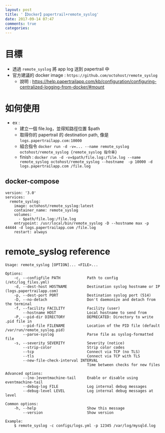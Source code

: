 ```yaml
---
layout: post
title: '【Docker】papertrail+remote_syslog'
date: 2017-09-14 07:47
comments: true
categories: 
---
```

# 目標
- 透過 `remote_syslog` 將 app log 送到 papertrail 中
- 官方建議的 docker image : `https://github.com/octohost/remote_syslog`
	- 說明 : https://help.papertrailapp.com/kb/configuration/configuring-centralized-logging-from-docker/#mount

# 如何使用

- ex : 
	- 建立一個 file.log，並得知路徑位置 $path
	- 取得你的 papertrail 的 destination path, 像是 `logs.papertrailapp.com:10000`
	- 組合指令 `docker run -d -v=... --name remote_syslog octohost/remote_syslog {remote_syslog 指令串}`
	- finish : `docker run -d -v=$path/file.log:/file.log --name remote_syslog octohost/remote_syslog --hostname  -p 10000 -d logs.papertrailapp.com /file.log`

## docker-compose
```
version: '3.0'
services:
  remote_syslog:
    image: octohost/remote_syslog:latest
    container_name: remote_syslog
    volumes:
      - $path/file.log:/file.log
    entrypoint: /usr/local/bin/remote_syslog -D --hostname max -p 44444 -d logs.papertrailapp.com /file.log
    restart: always
```

# remote_syslog reference

```
Usage: remote_syslog [OPTION]... <FILE>...

Options:
    -c, --configfile PATH            Path to config (/etc/log_files.yml)
    -d, --dest-host HOSTNAME         Destination syslog hostname or IP (logs.papertrailapp.com)
    -p, --dest-port PORT             Destination syslog port (514)
    -D, --no-detach                  Don't daemonize and detach from the terminal
    -f, --facility FACILITY          Facility (user)
        --hostname HOST              Local hostname to send from
    -P, --pid-dir DIRECTORY          DEPRECATED: Directory to write .pid file in
        --pid-file FILENAME          Location of the PID file (default /var/run/remote_syslog.pid)
        --parse-syslog               Parse file as syslog-formatted file
    -s, --severity SEVERITY          Severity (notice)
        --strip-color                Strip color codes
        --tcp                        Connect via TCP (no TLS)
        --tls                        Connect via TCP with TLS
        --new-file-check-interval INTERVAL
                                     Time between checks for new files

Advanced options:
        --[no-]eventmachine-tail     Enable or disable using eventmachine-tail
        --debug-log FILE             Log internal debug messages
        --debug-level LEVEL          Log internal debug messages at level

Common options:
    -h, --help                       Show this message
        --version                    Show version

Example:
    $ remote_syslog -c configs/logs.yml -p 12345 /var/log/mysqld.log
```